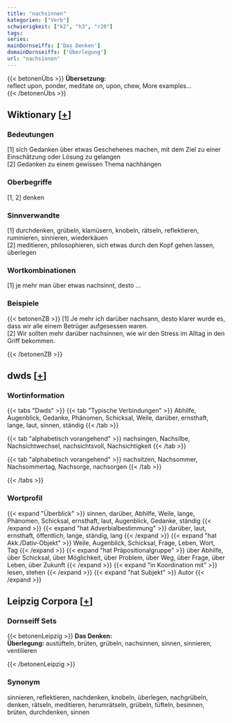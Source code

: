 ```yaml
---
title: "nachsinnen"
kategorien: ["Verb"]
schwierigkeit: ["k2", "h3", "r20"]
tags:
series:
mainDornseiffs: ['Das Denken']
domainDornseiffs: ['Überlegung']
url: "nachsinnen"
---
```


{{< betonenÜbs >}}
**Übersetzung:**  
reflect upon, ponder, meditate on, upon, chew, More examples...  
{{< /betonenÜbs >}}

## Wiktionary [[+](https://de.wiktionary.org/wiki/nachsinnen)]

### Bedeutungen
[1] sich Gedanken über etwas Geschehenes machen, mit dem Ziel zu einer Einschätzung oder Lösung zu gelangen  
[2] Gedanken zu einem gewissen Thema nachhängen  

### Oberbegriffe
[1, 2] denken  

### Sinnverwandte
[1] durchdenken, grübeln, klamüsern, knobeln, rätseln, reflektieren, ruminieren, sinnieren, wiederkäuen  
[2] meditieren, philosophieren, sich etwas durch den Kopf gehen lassen, überlegen  

### Wortkombinationen
[1] je mehr man über etwas nachsinnt, desto …  

### Beispiele
{{< betonenZB >}}
[1] Je mehr ich darüber nachsann, desto klarer wurde es, dass wir alle einem Betrüger aufgesessen waren.  
[2] Wir sollten mehr darüber nachsinnen, wie wir den Stress im Alltag in den Griff bekommen.  

{{< /betonenZB >}}


## dwds [[+](https://www.dwds.de/wb/nachsinnen)]

### Wortinformation
{{< tabs "Dwds" >}}
{{< tab "Typische Verbindungen" >}}
Abhilfe, Augenblick, Gedanke, Phänomen, Schicksal, Weile, darüber, ernsthaft, lange, laut, sinnen, ständig
{{< /tab >}}

{{< tab "alphabetisch vorangehend" >}}
nachsingen, Nachsilbe, Nachsichtwechsel, nachsichtsvoll, Nachsichtigkeit
{{< /tab >}}

{{< tab "alphabetisch vorangehend" >}}
nachsitzen, Nachsommer, Nachsommertag, Nachsorge, nachsorgen
{{< /tab >}}

{{< /tabs >}}

### Wortprofil
{{< expand "Überblick" >}} sinnen, darüber, Abhilfe, Weile, lange, Phänomen, Schicksal, ernsthaft, laut, Augenblick, Gedanke, ständig {{< /expand >}}
{{< expand "hat Adverbialbestimmung" >}} darüber, laut, ernsthaft, öffentlich, lange, ständig, lang {{< /expand >}}
{{< expand "hat Akk./Dativ-Objekt" >}} Weile, Augenblick, Schicksal, Frage, Leben, Wort, Tag {{< /expand >}}
{{< expand "hat Präpositionalgruppe" >}} über Abhilfe, über Schicksal, über Möglichkeit, über Problem, über Weg, über Frage, über Leben, über Zukunft {{< /expand >}}
{{< expand "in Koordination mit" >}} lesen, stehen {{< /expand >}}
{{< expand "hat Subjekt" >}} Autor {{< /expand >}}

## Leipzig Corpora [[+](https://corpora.uni-leipzig.de/en/res?word=nachsinnen&corpusId=deu_newscrawl-public_2018)]

### Dornseiff Sets
{{< betonenLeipzig >}}
**Das Denken:**  
**Überlegung:** austüfteln, brüten, grübeln, nachsinnen, sinnen, sinnieren, ventilieren  

{{< /betonenLeipzig >}}

### Synonym
sinnieren, reflektieren, nachdenken, knobeln, überlegen, nachgrübeln, denken, rätseln, meditieren, herumrätseln, grübeln, tüfteln, besinnen, brüten, durchdenken, sinnen

